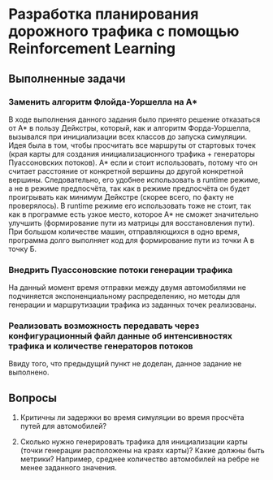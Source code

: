 # Разработка планирования дорожного трафика с помощью Reinforcement Learning

## Выполненные задачи

### Заменить алгоритм Флойда-Уоршелла на A*

В ходе выполнения данного задания было принято решение отказаться от A* в пользу Дейкстры, который, как и алгоритм Форда-Уоршелла, вызывался при инициализации всех классов до запуска симуляции. Идея была в том, чтобы просчитать все маршруты от стартовых точек (края карты для создания инициализационного трафика + генераторы Пуассоновских потоков). A* если и стоит использовать, потому что он считает расстояние от конкретной вершины до другой конкретной вершины. Следовательно, его удобнее использовать в runtime режиме, а не в режиме предпосчёта, так как в режиме предпосчёта он будет проигрывать как минимум Дейкстре (скорее всего, по факту не проверялось). В runtime режиме его использовать тоже не стоит, так как в программе есть узкое место, которое A* не сможет значительно улучшить (формирование пути из матрицы для восстановления пути). При большом количестве машин, отправляющихся в одно время, программа долго выполняет код для формирование пути из точки A в точку Б. 

### Внедрить Пуассоновские потоки генерации трафика

На данный момент время отправки между двумя автомобилями не подчиняется экспоненциальному распределению, но методы для генерации и маршрутизации трафика из заданных точек реализованы.

### Реализовать возможность передавать через конфигурационный файл данные об интенсивностях трафика и количестве генераторов потоков

Ввиду того, что предыдущий пункт не доделан, данное задание не выполнено.


## Вопросы

1. Критичны ли задержки во время симуляции во время просчёта путей для автомобилей?
   
2. Сколько нужно генерировать трафика для инициализации карты (точки генерации расположены на краях карты)? Какие должны быть метрики? Например, среднее количество автомобилей на ребре не менее заданного значения.
 

